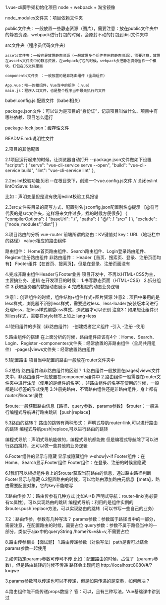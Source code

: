 1.vue-cli脚手架初始化项目
node + webpack + 淘宝镜像

node_modules文件夹：项目依赖文件夹

public文件夹：一般放置一些静态资源（图片），需要注意：放在public文件夹中的静态资源，webpack进行打包的时候，会原封不动的打包到dist文件夹中

src文件夹（程序员代码文件夹）

    assets文件夹：一般也是放置静态资源（一般放置多个组件共用的静态资源），需要注意，放置在assets文件夹中的静态资源，在webpack打包的时候，webpack会把静态资源当作一个模块，打包在JS文件里面

    components文件夹 ：一般放置的是非路由组件（全局组件）

    App.vue：唯一的根组件，Vue当中的组件（.vue）
    main.js：程序入口文件，也是整个程序当中最先执行的文件

babel.config.js:配置文件（babel相关）

package.json文件：可以认为是项目的“身份证”，记录项目叫做什么、项目中有哪些依赖、项目怎么运行

package-lock.json：缓存性文件

README.md:说明性文件



2.项目的其他配置

2.1项目运行起来的时候，让浏览器自动打开
  --package.json文件做如下设置
  "scripts": {
    "serve": "vue-cli-service serve --open",
    "build": "vue-cli-service build",
    "lint": "vue-cli-service lint"
  },

2.2eslint校验功能关闭
--在根目录下，创建一个vue.config.js文件
// 关闭eslint
  lintOnSave: false,

比如：声明变量但是没有使用eslint校验工具报错

2.3src文件夹目录的简写方式，配置别名
jsconfig.json配置别名@提示 【@符号代表的是src文件夹，这样将来文件过多，找的时候方便很多】
{
  "compilerOptions": {
    "baseUrl": "./",
    "paths": {
      "@/*": [
        "src/*"
      ]
    },
  "exclude": ["node_modules","dist"]
}



3.项目路由的分析
vue-router
前端所谓的路由：KV键值对
key：URL（地址栏中的路径）
value:相应的路由组件

路由组件：
Home首页路由组件、Search路由组件、Login登录路由组件、Register注册路由组件
非路由组件：
Header【首页、搜索页、登录、注册页面均有】
Footer组件【在首页、搜索页】，但是在登录、注册页面没有


4.完成非路由组件Header与Footer业务
项目开发中，不再以HTML+CSS为主，主要搞业务、逻辑
在开发项目的时候：
1.书写静态页面（HTML+CSS）
2.拆分组件
3.获取服务器的数据动态展示
4.完成相应的动态业务逻辑

注意1：创建组件的时候，组件结构+组件样式+图片资源
注意2：项目中采用的是less样式，浏览器不识别less样式，需要通过less、less-loader(安装版本5)进行处理less，把less样式编委css样式，浏览器才可以识别
注意3：如果想让组件识别less样式，需要在style标签上加上 lang=less

4.1使用组件的步骤（非路由组件）
-创建或者定义组件
-引入
-注册
-使用


5.路由组件的搭建
在上面分析的时候，路由组件应该有4个：Home、Search、Login、Register
-componentes文件夹：经常放置的非路由组件（全局共用组件）
-pages|views文件夹：经常放置路由组件

5.1配置路由
项目当中配置的路由一般放在router文件夹中

5.2总结
路由组件和非路由组件的区别？
1.路由组件一般放置在pages|views文件夹中，非路由组件一般放置在components组件中
2.路由组件一般需要在router文件夹中进行注册（使用的是组件的名字），非路由组件的名字在使用的时候，一般都是以标签的形式使用
3.注册完路由，不管路由组件还是非路由组件，身上都有$router和$router属性

$route:一般获取路由信息【路径、query参数、params参数】
$router：一般进行编程式导航进行路由跳转【push|replace】

5.3路由的跳转？
路由的跳转有两种形式：
声明式导肮router-link,可以进行路由的跳转
编程式导航push|replace,可以进行路由的跳转

编程式导航：声明式导航能做的，编程式导航都能做
但是编程式导航除了可以进行路由跳转，还可以做一些其他的业务逻辑

6.Footer组件的显示与隐藏
显示或隐藏组件 v-show|v-if
Footer组件：在Home、Search显示Footer组件
Footer组件：在登录、注册的时候显隐藏

6.1我们可以根据组件身上的$router获取当前路由的信息，通过路由路径判断Footer显示与隐藏
6.2配置路由的时候，可以给路由添加路由元信息【meta】，路由需要配置对象，它的key不能瞎写


7.路由传参
7.1：路由传参有几种方式
比如A->B
声明式导航：router-link(务必要有to属性)，可以实现路由的跳转
编程式导航：利用的是组件实例的$router.push|replace方法，可以实现路由的跳转（可以书写一些自己的业务）

7.2：路由传参，参数有几种写法？
params参数：参数属于路径当中的一部分，需要注意，在配置路由的时候，需要占位
query参数：参数不属于路径当中的一部分，类似于ajax中的queryString /home?k=v&k=v,不需要占位

8.路由传参相关【面试题】
1.路由传递参数（对象写法）path是否可以结合params参数一起使用

2.如何指定params参数可传可不传
比如：配置路由的时候，占位了（params参数），但是路由跳转的时候不传递
路径会出现问题
http://localhost:8080/#/?k=qwe

3.params参数可以传递也可以不传递，但是如果传递的是空串，如何解决？

4.路由组件能不能传递props数据？
答：可以，且有三种写法，Vue基础课中讲到过
